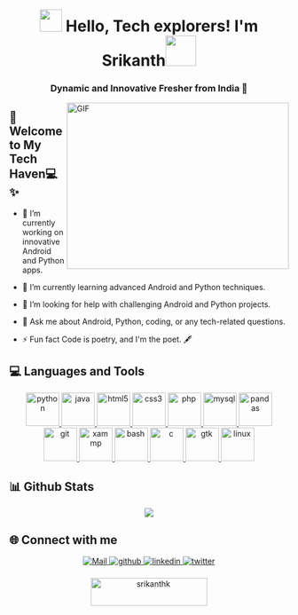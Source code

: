 <h1 align="center">  <img src="https://github.com/srikanthkanniyappan/srikanthkanniyappan/assets/135094991/68640437-549e-4552-87a4-66edfa4fd8e9" width="40px"/> Hello, Tech explorers! I'm Srikanth<img src="https://github.com/srikanthkanniyappan/srikanthkanniyappan/assets/135094991/16c7d514-cca7-4ff9-811b-7c25811591f0" width="55px"/></h1>
<h3 align="center">Dynamic and Innovative Fresher from India 🚀</h3>


<img align="right" alt="GIF" width="400" height="300" src="https://github.com/srikanthkanniyappan/srikanthkanniyappan/assets/135094991/2424548a-71db-48c4-a58a-f29324ebbd8c"  />

## 🌟 Welcome to My Tech Haven💻✨

- 🔭 I’m currently working on innovative Android and Python apps.

- 🌱 I’m currently learning advanced Android and Python techniques.

- 🤝 I’m looking for help with challenging Android and Python projects.

- 💬 Ask me about Android, Python, coding, or any tech-related questions.

- ⚡ Fun fact Code is poetry, and I'm the poet. 🖋️

## 💻 Languages and Tools 

<p align="center">
  <a href="https://www.python.org" target="_blank" rel="noreferrer">
    <img src="https://github.com/srikanthkanniyappan/srikanthkanniyappan/assets/135094991/8396c100-f72a-4dc8-af10-3c43a4e813b5" alt="python" width="60" height="60"/>
  </a>
  <a href="https://www.java.com" target="_blank" rel="noreferrer">
    <img src="https://github.com/srikanthkanniyappan/srikanthkanniyappan/assets/135094991/ffdac6ea-cc32-4af0-a76c-8268d3ae4ca8" alt="java" width="60" height="60"/>
  </a>
   <a href="https://www.w3.org/html/" target="_blank" rel="noreferrer">
    <img src="https://github.com/srikanthkanniyappan/srikanthkanniyappan/assets/135094991/62989098-3953-4b76-be59-3c3174928073" alt="html5" width="60" height="60"/>
  </a>
    <a href="https://www.w3schools.com/css/" target="_blank" rel="noreferrer">
    <img src="https://github.com/srikanthkanniyappan/srikanthkanniyappan/assets/135094991/50b7448a-c4e4-4aac-be99-b16fd610b48f" alt="css3" width="60" height="60"/>
  </a>
  <a href="https://www.php.net" target="_blank" rel="noreferrer">
    <img src="https://github.com/srikanthkanniyappan/srikanthkanniyappan/assets/135094991/551130b4-1935-4878-94e7-e8a306ed299d" alt="php" width="60" height="60"/>
  </a>
  <a href="https://www.mysql.com/" target="_blank" rel="noreferrer">
    <img src="https://github.com/srikanthkanniyappan/srikanthkanniyappan/assets/135094991/9d4f9ab9-a5fd-4025-a027-466d4b713abe" alt="mysql" width="60" height="60"/>
  </a>
   <a href="https://pandas.pydata.org/" target="_blank" rel="noreferrer">
    <img src="https://github.com/srikanthkanniyappan/srikanthkanniyappan/assets/135094991/4d9c1ff0-c68f-4601-8bb6-780b63c6a429" alt="pandas" width="60" height="60"/>
  </a>
  <a href="https://git-scm.com/" target="_blank" rel="noreferrer">
    <img src="https://github.com/srikanthkanniyappan/srikanthkanniyappan/assets/135094991/044e0477-208e-4f2b-b4a1-1aaf67bb4a93" alt="git" width="60" height="60"/>
  </a>
   <a href="https://www.apachefriends.org/" target="_blank" rel="noreferrer">
    <img src="https://github.com/srikanthkanniyappan/srikanthkanniyappan/assets/135094991/6a68652d-9542-4980-8eb4-caa61d3a2715" alt="xammp" width="60" height="60"/>
  </a>
  <a href="https://www.gnu.org/software/bash/" target="_blank" rel="noreferrer">
    <img src="https://github.com/srikanthkanniyappan/srikanthkanniyappan/assets/135094991/e3d99e22-9bf5-4fdb-9121-32bc8434060f" alt="bash" width="60" height="60"/>
  </a>
  <a href="https://www.cprogramming.com/" target="_blank" rel="noreferrer">
    <img src="https://github.com/srikanthkanniyappan/srikanthkanniyappan/assets/135094991/e1cb3721-8ed6-4de6-9f4f-d94bce9215a7" alt="c" width="60" height="60"/>
  </a>
  <a href="https://www.gtk.org/" target="_blank" rel="noreferrer">
    <img src="https://github.com/srikanthkanniyappan/srikanthkanniyappan/assets/135094991/59d05b65-21d8-44b4-8258-b902b5b3300a" alt="gtk" width="60" height="60"/>
  </a>
  <a href="https://www.linux.org/" target="_blank" rel="noreferrer">
    <img src="https://github.com/srikanthkanniyappan/srikanthkanniyappan/assets/135094991/4cf0d74f-ccd5-4473-95e2-6ffa21d60f52" alt="linux" width="60" height="60"/>
  </a>
</p>

## 📊 Github Stats 
<p align="center">
  <a href="https://github.com/anuraghazra/github-readme-stats">
    <img align="center" src="https://github-readme-stats.vercel.app/api?username=srikanthkanniyappan&theme=default&show_icons=true" />
  </a>
</p>

## 🌐 Connect with me  
<div align="center">
<a href="mailto:srikanthkanniyappan.r@gmail.com" target="_blank">
<img src=https://img.shields.io/badge/Gmail-D14836?style=for-the-badge&logo=gmail&logoColor=white alt=Mail style="margin-bottom: 5px;" />
</a>
<a href="https://github.com/srikanthkanniyappan" target="_blank">
<img src=https://img.shields.io/badge/github-%2324292e.svg?&style=for-the-badge&logo=github&logoColor=white alt=github style="margin-bottom: 5px;" />
</a>
<a href="https://linkedin.com/in/srikanthkanniyappan" target="_blank">
<img src=https://img.shields.io/badge/linkedin-%231E77B5.svg?&style=for-the-badge&logo=linkedin&logoColor=white alt=linkedin style="margin-bottom: 5px;" />
</a>
<a href="https://twitter.com/SriKanniyappan" target="_blank">
<img src=https://img.shields.io/badge/twitter-%2300acee.svg?&style=for-the-badge&logo=twitter&logoColor=white alt=twitter style="margin-bottom: 5px;" />
</a>
  <br>
  <br>
  <a href="https://www.buymeacoffee.com/srikanthk" align="center"> <img align="center" src="https://cdn.buymeacoffee.com/buttons/v2/default-yellow.png" height="50" width="210" alt="srikanthk" /></a>
</div>  












